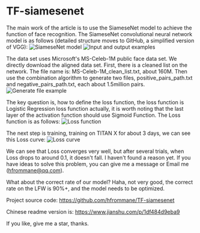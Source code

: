 # TF-siamesenet

The main work of the article is to use the SiameseNet model to achieve the function of face recognition.
The SiameseNet convolutional neural network model is as follows (detailed structure moves to GitHub, a simplified version of VGG):
![SiameseNet model](https://upload-images.jianshu.io/upload_images/4019913-5b6b5dcdcb14cba6.png?imageMogr2/auto-orient/strip%7CimageView2/2/w/1240)
![Input and output examples](https://upload-images.jianshu.io/upload_images/4019913-0e9464aa9f260866.png?imageMogr2/auto-orient/strip%7CimageView2/2/w/1240)

The data set uses Microsoft's MS-Celeb-1M public face data set. We directly download the aligned data set. First, there is a cleaned list on the network. The file name is: MS-Celeb-1M_clean_list.txt, about 160M. Then use the combination algorithm to generate two files, positive_pairs_path.txt and negative_pairs_path.txt, each about 1.5million pairs.
![Generate file example](https://upload-images.jianshu.io/upload_images/4019913-c892e8c84203fb23.png?imageMogr2/auto-orient/strip%7CimageView2/2/w/1240)

The key question is, how to define the loss function, the loss function is Logistic Regression loss function actually, it is worth noting that the last layer of the activation function should use Sigmoid Function. The Loss function is as follows:
![Loss function](https://upload-images.jianshu.io/upload_images/4019913-9061f2a26a078c24.png?imageMogr2/auto-orient/strip%7CimageView2/2/w/1240)

The next step is training, training on TITAN X for about 3 days, we can see this Loss curve:
![Loss curve](https://upload-images.jianshu.io/upload_images/4019913-de14db779ade283d.png?imageMogr2/auto-orient/strip%7CimageView2/2/w/1240)

We can see that Loss converges very well, but after several trials, when Loss drops to around 0.1, it doesn't fall. I haven't found a reason yet. If you have ideas to solve this problem, you can give me a message or Email me (hfrommane@qq.com).

What about the correct rate of our model?
Haha, not very good, the correct rate on the LFW is 90%+, and the model needs to be optimized.

Project source code:
https://github.com/hfrommane/TF-siamesenet

Chinese readme version is:
https://www.jianshu.com/p/1df484d9eba9

If you like, give me a star, thanks.